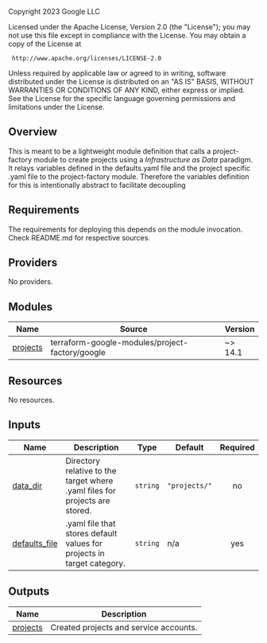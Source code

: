 Copyright 2023 Google LLC

Licensed under the Apache License, Version 2.0 (the "License");
you may not use this file except in compliance with the License.
You may obtain a copy of the License at

     http://www.apache.org/licenses/LICENSE-2.0

Unless required by applicable law or agreed to in writing, software
distributed under the License is distributed on an "AS IS" BASIS,
WITHOUT WARRANTIES OR CONDITIONS OF ANY KIND, either express or implied.
See the License for the specific language governing permissions and
limitations under the License.

## Overview
This is meant to be a lightweight module definition that calls a project-factory module to create projects using a *Infrastructure as Data* paradigm. It relays variables defined in the defaults.yaml file and the project specific .yaml file to the project-factory module. Therefore the variables definition for this is intentionally abstract to facilitate decoupling

## Requirements

The requirements for deploying this depends on the module invocation. Check README.md for respective sources.

## Providers

No providers.

## Modules

| Name | Source | Version |
|------|--------|---------|
| <a name="module_projects"></a> [projects](#module\_projects) | terraform-google-modules/project-factory/google | ~> 14.1 |

## Resources

No resources.

## Inputs

| Name | Description | Type | Default | Required |
|------|-------------|------|---------|:--------:|
| <a name="input_data_dir"></a> [data\_dir](#input\_data\_dir) | Directory relative to the target where .yaml files for projects are stored. | `string` | `"projects/"` | no |
| <a name="input_defaults_file"></a> [defaults\_file](#input\_defaults\_file) | .yaml file that stores default values for projects in target category. | `string` | n/a | yes |

## Outputs

| Name | Description |
|------|-------------|
| <a name="output_projects"></a> [projects](#output\_projects) | Created projects and service accounts. |
